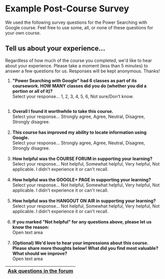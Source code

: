 # Example Post-Course Survey #

We used the following survey questions for the Power Searching with Google course. Feel free to use some, all, or none of these questions for your own course.

## Tell us about your experience... ##
Regardless of how much of the course you completed, we'd like to hear about your experience.  Please take a moment (less than 5 minutes) to answer a few questions for us.  Responses will be kept anonymous. Thanks!


  1. **"Power Searching with Google" had 6 classes as part of its coursework.  HOW MANY classes did you do (whether you did a portion or all of it)?**<br>Select your response... 1, 2, 3, 4, 5, 6, Not sure/Don't know.<br><br>
<ol><li><b>Overall I found it worthwhile to take this course.</b><br>Select your response... Strongly agree, Agree, Neutral, Disagree, Strongly disagree.<br><br>
</li><li><b>This course has improved my ability to locate information using Google.</b><br>Select your response... Strongly agree, Agree, Neutral, Disagree, Strongly disagree.<br><br>
</li><li><b>How helpful was the COURSE FORUM in supporting your learning?</b><br>Select your response... Not helpful, Somewhat helpful, Very helpful, Not applicable. I didn't experience it or can't recall.<br><br>
</li><li><b>How helpful was the GOOGLE+ PAGE in supporting your learning?</b><br>Select your response... Not helpful, Somewhat helpful, Very helpful, Not applicable. I didn't experience it or can't recall.<br><br>
</li><li><b>How helpful was the HANGOUT ON AIR in supporting your learning?</b><br>Select your response... Not helpful, Somewhat helpful, Very helpful, Not applicable. I didn't experience it or can't recall.<br><br>
</li><li><b>If you marked "Not helpful" for any questions above, please let us know the reason:</b><br>Open text area<br><br>
</li><li><b>(Optional) We'd love to hear your impressions about this course. Please share more thoughts below! What did you find most valuable?  What should we improve?</b><br>Open text area</li></ol>

<table><thead><th> <a href='https://groups.google.com/forum/?fromgroups#!categories/course-builder-forum/evaluate-course-efficacy'>Ask questions in the forum</a> </th></thead><tbody>